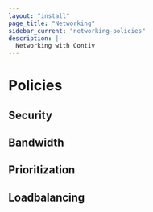 ```yaml
---
layout: "install"
page_title: "Networking"
sidebar_current: "networking-policies"
description: |-
  Networking with Contiv
---
```


# Policies

## Security

## Bandwidth

## Prioritization

## Loadbalancing
